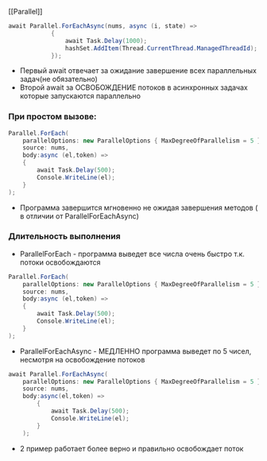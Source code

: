 [[Parallel]]
```cs
await Parallel.ForEachAsync(nums, async (i, state) =>
            {
                await Task.Delay(1000);
                hashSet.AddItem(Thread.CurrentThread.ManagedThreadId);
            });
```
- Первый await отвечает за ожидание завершение всех параллельных задач(не обязательно)
- Второй await за ОСВОБОЖДЕНИЕ  потоков в асинхронных задачах которые запускаются параллельно
### При простом вызове:
```cs
Parallel.ForEach(
    parallelOptions: new ParallelOptions { MaxDegreeOfParallelism = 5 },
    source: nums,
    body:async (el,token) =>
    {
        await Task.Delay(500);
        Console.WriteLine(el);
    } 
);
```
- Программа завершится мгновенно  не ожидая завершения методов ( в отличии от ParallelForEachAsync)
### Длительность выполнения

- ParallelForEach - программа выведет все числа очень быстро т.к. потоки освобождаются
```cs
Parallel.ForEach(
    parallelOptions: new ParallelOptions { MaxDegreeOfParallelism = 5 },
    source: nums,
    body:async (el,token) =>
    {
        await Task.Delay(500);
        Console.WriteLine(el);
    } 
);
```
- ParallelForEachAsync - МЕДЛЕННО программа выведет по 5 чисел, несмотря на освобождение потоков
```cs
await Parallel.ForEachAsync(
    parallelOptions: new ParallelOptions { MaxDegreeOfParallelism = 5 },
    source: nums,
    body:async(el,token) =>
        {
            await Task.Delay(500);
            Console.WriteLine(el);
        } 
    );
```
- 2 пример работает более верно и правильно освобождает поток